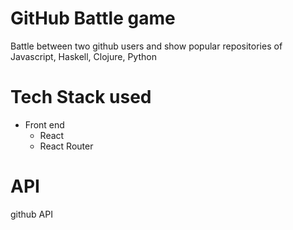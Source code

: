 # GitHub Battle game

Battle between two github users and show popular repositories of Javascript, Haskell, Clojure, Python

# Tech Stack used
  - Front end
    - React
    - React Router
# API
  github API


